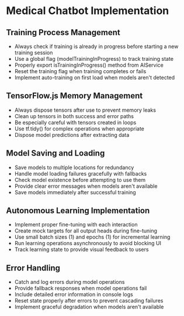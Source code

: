 # Medical Chatbot Implementation

## Training Process Management
- Always check if training is already in progress before starting a new training session
- Use a global flag (modelTrainingInProgress) to track training state
- Properly export isTrainingInProgress() method from AIService
- Reset the training flag when training completes or fails
- Implement auto-training on first load when models aren't detected

## TensorFlow.js Memory Management
- Always dispose tensors after use to prevent memory leaks
- Clean up tensors in both success and error paths
- Be especially careful with tensors created in loops
- Use tf.tidy() for complex operations when appropriate
- Dispose model predictions after extracting data

## Model Saving and Loading
- Save models to multiple locations for redundancy
- Handle model loading failures gracefully with fallbacks
- Check model existence before attempting to use them
- Provide clear error messages when models aren't available
- Save models immediately after successful training

## Autonomous Learning Implementation
- Implement proper fine-tuning with each interaction
- Create mock targets for all output heads during fine-tuning
- Use small batch sizes (1) and epochs (1) for incremental learning
- Run learning operations asynchronously to avoid blocking UI
- Track learning state to provide visual feedback to users

## Error Handling
- Catch and log errors during model operations
- Provide fallback responses when model operations fail
- Include detailed error information in console logs
- Reset state properly after errors to prevent cascading failures
- Implement graceful degradation when models aren't available